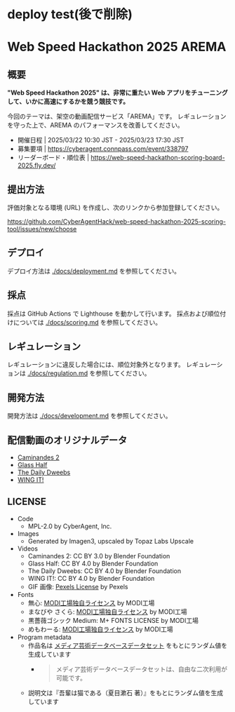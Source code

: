 # deploy test(後で削除)


# Web Speed Hackathon 2025 AREMA

## 概要

**"Web Speed Hackathon 2025" は、非常に重たい Web アプリをチューニングして、いかに高速にするかを競う競技です。**

今回のテーマは、架空の動画配信サービス「AREMA」です。
レギュレーションを守った上で、AREMA のパフォーマンスを改善してください。

- 開催日程 | 2025/03/22 10:30 JST - 2025/03/23 17:30 JST
- 募集要項 | https://cyberagent.connpass.com/event/338797
- リーダーボード・順位表 | https://web-speed-hackathon-scoring-board-2025.fly.dev/

## 提出方法

評価対象となる環境 (URL) を作成し、次のリンクから参加登録してください。

https://github.com/CyberAgentHack/web-speed-hackathon-2025-scoring-tool/issues/new/choose

## デプロイ

デプロイ方法は [./docs/deployment.md](./docs/deployment.md) を参照してください。

## 採点

採点は GitHub Actions で Lighthouse を動かして行います。
採点および順位付けについては [./docs/scoring.md](./docs/scoring.md) を参照してください。

## レギュレーション

レギュレーションに違反した場合には、順位対象外となります。
レギュレーションは [./docs/regulation.md](./docs/regulation.md) を参照してください。

## 開発方法

開発方法は [./docs/development.md](./docs/development.md) を参照してください。

## 配信動画のオリジナルデータ

- [Caminandes 2](https://www.youtube.com/watch?v=Z4C82eyhwgU)
- [Glass Half](https://www.youtube.com/watch?v=lqiN98z6Dak)
- [The Daily Dweebs](https://www.youtube.com/watch?v=RJnKaAtBPhA)
- [WING IT!](https://www.youtube.com/watch?v=u9lj-c29dxI)

## LICENSE

- Code
  - MPL-2.0 by CyberAgent, Inc.
- Images
  - Generated by Imagen3, upscaled by Topaz Labs Upscale
- Videos
  - Caminandes 2: CC BY 3.0 by Blender Foundation
  - Glass Half: CC BY 4.0 by Blender Foundation
  - The Daily Dweebs: CC BY 4.0 by Blender Foundation
  - WING IT!: CC BY 4.0 by Blender Foundation
  - GIF 画像: [Pexels License](https://www.pexels.com/license/) by Pexels
- Fonts
  - 無心: [MODI工場独自ライセンス](https://modi.jpn.org/licence.php) by MODI工場
  - まなびや さくら: [MODI工場独自ライセンス](https://modi.jpn.org/licence.php) by MODI工場
  - 黒薔薇ゴシック Medium: M+ FONTS LICENSE by MODI工場
  - めもわーる: [MODI工場独自ライセンス](https://modi.jpn.org/licence.php) by MODI工場
- Program metadata
  - 作品名は [メディア芸術データベースデータセット](https://github.com/mediaarts-db/dataset) をもとにランダム値を生成しています
    - > メディア芸術データベースデータセットは、自由な二次利用が可能です。
  - 説明文は『吾輩は猫である（夏目漱石 著）』をもとにランダム値を生成しています
